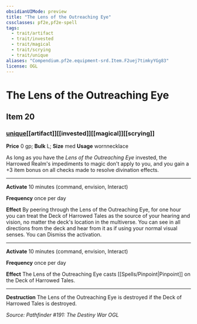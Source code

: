 ```yaml
---
obsidianUIMode: preview
title: "The Lens of the Outreaching Eye"
cssclasses: pf2e,pf2e-spell
tags:
  - trait/artifact
  - trait/invested
  - trait/magical
  - trait/scrying
  - trait/unique
aliases: "Compendium.pf2e.equipment-srd.Item.F2uej7timkyYGg83"
license: OGL
---
```

# The Lens of the Outreaching Eye
## Item 20
### [unique](unique "Unique Rarity Trait")[[artifact]][[invested]][[magical]][[scrying]]


**Price** 0 gp; 
**Bulk** L; **Size** med
**Usage** wornnecklace

As long as you have the _Lens of the Outreaching Eye_ invested, the Harrowed Realm's impediments to magic don't apply to you, and you gain a +3 item bonus on all checks made to resolve divination effects.

* * *

**Activate** 10 minutes (command, envision, Interact)

**Frequency** once per day

**Effect** By peering through the Lens of the Outreaching Eye, for one hour you can treat the Deck of Harrowed Tales as the source of your hearing and vision, no matter the deck's location in the multiverse. You can see in all directions from the deck and hear from it as if using your normal visual senses. You can Dismiss the activation.

* * *

**Activate** 10 minutes (command, envision, Interact)

**Frequency** once per day

**Effect** The Lens of the Outreaching Eye casts [[Spells/Pinpoint|Pinpoint]] on the Deck of Harrowed Tales.

* * *

**Destruction** The Lens of the Outreaching Eye is destroyed if the Deck of Harrowed Tales is destroyed.

*Source: Pathfinder #191: The Destiny War*
*OGL*